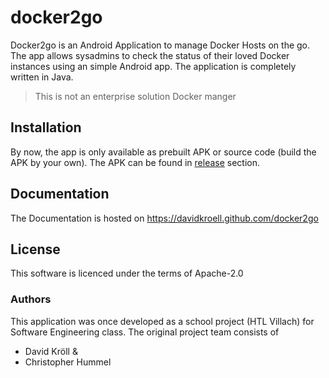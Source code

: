 # docker2go
Docker2go is an Android Application to manage Docker Hosts on the go.
The app allows sysadmins to check the status of their loved Docker instances using an simple Android app.
The application is completely written in Java.

> This is not an enterprise solution Docker manger

## Installation
By now, the app is only available as prebuilt APK or source code (build the APK by your own). The APK can be found in [release](https://github.com/davidkroell/docker2go) section.


## Documentation
The Documentation is hosted on https://davidkroell.github.com/docker2go

## License
This software is licenced under the terms of Apache-2.0

### Authors
This application was once developed as a school project (HTL Villach) for Software Engineering class. The original project team consists of

- David Kröll &
- Christopher Hummel
